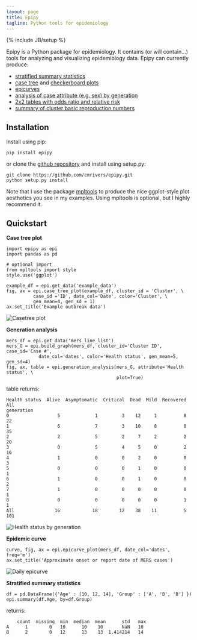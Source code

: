 ```yaml
---
layout: page
title: Epipy
tagline: Python tools for epidemiology
---
```

{% include JB/setup %}

Epipy is a Python package for epidemiology.  It contains (or will contain...)
tools for analyzing and visualizing epidemiology data. Epipy can currently produce:

* [stratified summary statistics](http://cmrivers.github.io/epipy/analyses/2014/02/02/basic-epidemiology/)
* [case tree](http://cmrivers.github.io/epipy/plots/2014/02/01/case-tree-plot/) and [checkerboard plots](http://cmrivers.github.io/epipy/plots/2014/02/01/checkerboard-plot/)
* [epicurves](http://cmrivers.github.io/epipy/plots/2014/02/01/epicurves/)
* [analysis of case attribute (e.g. sex) by generation](http://cmrivers.github.io/epipy/analyses/2014/02/02/basic-epidemiology/)
* [2x2 tables with odds ratio and relative risk](http://cmrivers.github.io/epipy/analyses/2014/02/02/basic-epidemiology/)
* [summary of cluster basic reproduction numbers](http://cmrivers.github.io/epipy/analyses/2014/02/02/basic-epidemiology/)

Installation
------------
Install using pip:
    
    pip install epipy

or clone the [github repository](http://github.com/cmrivers/epipy) and install using setup.py:

    git clone https://github.com/cmrivers/epipy.git
    python setup.py install

Note that I use the package [mpltools](http://tonysyu.github.io/mpltools/) to produce the nice ggplot-style plot aesthetics you see in my examples. Using mpltools is optional, but I highly recommend it.


Quickstart
------------
**Case tree plot**

    import epipy as epi
    import pandas as pd

    # optional import
    from mpltools import style
    style.use('ggplot')

    example_df = epi.get_data('example_data')
    fig, ax = epi.case_tree_plot(example_df, cluster_id = 'Cluster', \
              case_id ='ID', date_col='Date', color='Cluster', \
              gen_mean=4, gen_sd = 1)
    ax.set_title('Example outbreak data')

![Casetree plot](http://github.com/cmrivers/epipy/blob/master/figs/example_casetree.png?raw=true)

**Generation analysis**

    mers_df = epi.get_data('mers_line_list')
    mers_G = epi.build_graph(mers_df, cluster_id='Cluster ID', case_id='Case #',
		        date_col='dates', color='Health status', gen_mean=5, gen_sd=4)
    fig, ax, table = epi.generation_analysis(mers_G, attribute='Health status', \
                                             plot=True)


table returns:

    Health status  Alive  Asymptomatic  Critical  Dead  Mild  Recovered  All
    generation
    0                  5             1         3    12     1          0   22
    1                  6             7         3    10     8          0   35
    2                  2             5         2     7     2          2   20
    3                  0             5         4     5     0          2   16
    4                  1             0         0     2     0          0    3
    5                  0             0         0     1     0          0    1
    6                  1             0         0     1     0          0    2
    7                  1             0         0     0     0          0    1
    8                  0             0         0     0     0          1    1
    All               16            18        12    38    11          5  101

![Health status by generation](https://github.com/cmrivers/epipy/blob/master/figs/mers_generation_hist.png?raw=true)


**Epidemic curve**

    curve, fig, ax = epi.epicurve_plot(mers_df, date_col='dates', freq='m')
    ax.set_title('Approximate onset or report date of MERS cases')

![Daily epicurve](https://github.com/cmrivers/epipy/blob/master/figs/month_epicurve.png?raw=true)


**Stratified summary statistics**

    df = pd.DataFrame({'Age' : [10, 12, 14], 'Group' : ['A', 'B', 'B'] })
    epi.summary(df.Age, by=df.Group)

returns:

        count  missing  min  median  mean      std   max
    A      1        0   10      10    10       NaN   10
    B      2        0   12      13    13  1.414214   14

    
